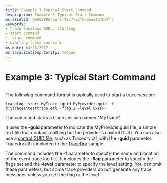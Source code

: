 ```yaml
---
title: Example 3 Typical Start Command
description: Example 3 Typical Start Command
ms.assetid: a0e8580d-b841-4077-82f5-6aaef57b0ff7
keywords:
- trace sessions WDK , starting
- start command
- -start command
- starting trace sessions
ms.date: 04/20/2017
ms.localizationpriority: medium
---
```


# Example 3: Typical Start Command

## <span id="ddk_typical_start_command_tools"></span><span id="DDK_TYPICAL_START_COMMAND_TOOLS"></span>

The following command format is typically used to start a trace session:

```
tracelog -start MyTrace -guid MyProvider.guid -f d:\traces\testtrace.etl -flag 2 -level 0xFFFF
```

The command starts a trace session named "MyTrace".

It uses the **-guid** parameter to indicate the MyProvider.guid file, a simple text file that contains nothing but the provider's control GUID. You can also use a [control GUID file](control-guid-file.md), such as Tracedrv.ctl, with the **-guid** parameter. Tracedrv.ctl is included in the [TraceDrv](https://docs.microsoft.com/samples/microsoft/windows-driver-samples/tracedrv/) sample.

The command includes the **-f** parameter to specify the name and location of the event trace log file. It includes the **-flag** parameter to specify the flags set and the **-level** parameter to specify the level setting. You can omit these parameters, but some trace providers do not generate any trace messages unless you set the flag or the level.
